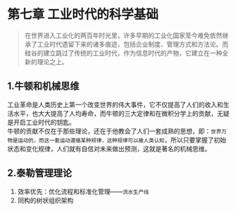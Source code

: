 # 第七章 工业时代的科学基础

> 在世界进入工业化的两百年时光里，许多早期的工业化国家至今难免依然继承了工业时代遗留下来的诸多痕迹，包括企业制度、管理方式和方法论。而硅谷的建立跳过了传统的工业时代，作为信息时代的产物，它建立在一种全新的理论之上。

## 1.牛顿和机械思维
  工业革命是人类历史上第一个改变世界的伟大事件，它不仅提高了人们的收入和生活水平，也大大提高了人均寿命，而牛顿的三大定律和在微积分学上的贡献，无疑是开启工业时代的钥匙。<br>
  牛顿的贡献不仅在于那些理论，还在于他教会了人们一套成熟的思想，即：`世界万物是运动的，而这一套运动遵循某种规律，这种规律可以被人类认知`，所以只要掌握了初始状态和变化规律，人们就有自信对未来做出预测，这就是著名的机械思维。
  
## 2.泰勒管理理论
  1. 效率优先：优化流程和标准化管理——`流水生产线`
  2. 同构的树状组织架构
